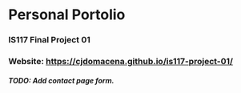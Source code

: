 # Personal Portolio
### IS117 Final Project 01
### Website: https://cjdomacena.github.io/is117-project-01/

##### TODO: Add contact page form.